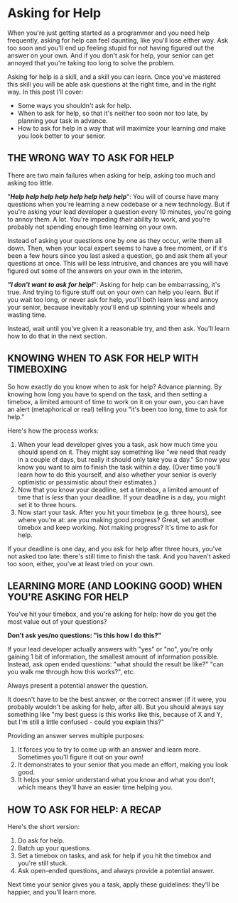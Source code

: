 # Asking for Help

When you're just getting started as a programmer and you need help frequently, asking for help can feel daunting, like you'll lose either way. Ask too soon and you'll end up feeling stupid for not having figured out the answer on your own. And if you don't ask for help, your senior can get annoyed that you're taking too long to solve the problem.

Asking for help is a skill, and a skill you can learn. Once you've mastered this skill you will be able ask questions at the right time, and in the right way. In this post I'll cover:

- Some ways you shouldn't ask for help.
- When to ask for help, so that it's neither too soon nor too late, by planning your task in advance.
- How to ask for help in a way that will maximize your learning *and* make you look better to your senior.

## THE WRONG WAY TO ASK FOR HELP


There are two main failures when asking for help, asking too much and asking too little.

"***Help help help help help help help help***": You will of course have many questions when you're learning a new codebase or a new technology. But if you're asking your lead developer a question every 10 minutes, you're going to annoy them. A lot. You're impeding *their* ability to work, and you're probably not spending enough time learning on your own.

Instead of asking your questions one by one as they occur, write them all down. Then, when your local expert seems to have a free moment, or if it's been a few hours since you last asked a question, go and ask them all your questions at once. This will be less intrusive, and chances are you will have figured out some of the answers on your own in the interim.

***"I don't want to ask for help!***": Asking for help can be embarrassing, it's true. And trying to figure stuff out on your own can help you learn. But if you wait too long, or never ask for help, you'll both learn less and annoy your senior, because inevitably you'll end up spinning your wheels and wasting time.

Instead, wait until you've given it a reasonable try, and then ask. You'll learn how to do that in the next section.

## KNOWING WHEN TO ASK FOR HELP WITH TIMEBOXING


So how exactly do you know when to ask for help? Advance planning. By knowing how long you have to spend on the task, and then setting a timebox, a limited amount of time to work on it on your own, you can have an alert (metaphorical or real) telling you "it's been too long, time to ask for help."

Here's how the process works:

1.  When your lead developer gives you a task, ask how much time you should spend on it. They might say something like "we need that ready in a couple of days, but really it should only take you a day." So now you know you want to aim to finish the task within a day. (Over time you'll learn how to do this yourself, and also whether your senior is overly optimistic or pessimistic about their estimates.)
2.  Now that you know your deadline, set a timebox, a limited amount of time that is *less* than your deadline. If your deadline is a day, you might set it to three hours.
3.  Now start your task. After you hit your timebox (e.g. three hours), see where you're at: are you making good progress? Great, set another timebox and keep working. Not making progress? It's time to ask for help.

If your deadline is one day, and you ask for help after three hours, you've not asked too late: there's still time to finish the task. And you haven't asked too soon, either, you've at least tried on your own.

## LEARNING MORE (AND LOOKING GOOD) WHEN YOU'RE ASKING FOR HELP


You've hit your timebox, and you're asking for help: how do you get the most value out of your questions?

**Don't ask yes/no questions: "is this how I do this?"**

If your lead developer actually answers with "yes" or "no", you're only gaining 1 bit of information, the smallest amount of information possible. Instead, ask open ended questions: "what should the result be like?" "can you walk me through how this works?", etc.

Always present a potential answer the question.

It doesn't have to be the best answer, or the correct answer (if it were, you probably wouldn't be asking for help, after all). But you should always say something like "my best guess is this works like this, because of X and Y, but I'm still a little confused - could you explain this?"

Providing an answer serves multiple purposes:

1.  It forces you to try to come up with an answer and learn more. Sometimes you'll figure it out on your own!
2.  It demonstrates to your senior that you made an effort, making you look good.
3.  It helps your senior understand what you know and what you don't, which means they'll have an easier time helping you.

## HOW TO ASK FOR HELP: A RECAP

Here's the short version:

1.  Do ask for help.
2.  Batch up your questions.
3.  Set a timebox on tasks, and ask for help if you hit the timebox and you're still stuck.
4.  Ask open-ended questions, and always provide a potential answer.

Next time your senior gives you a task, apply these guidelines: they'll be happier, and you'll learn more.